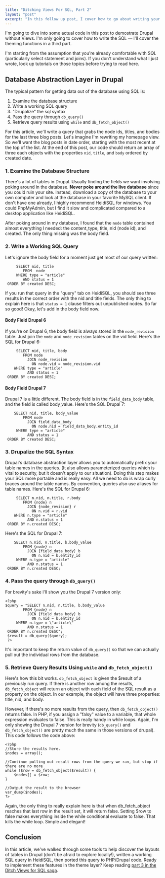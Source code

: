 ```yaml
---
title: "Ditching Views For SQL, Part 2"
layout: "post"
excerpt: "In this follow up post, I cover how to go about writing your own SQL in Drupal instead of relying on Views. For philosophy of WHY to do this, check out the first post in the series. I'll cover the theming functions in a third part. I'm starting from the assumption that you're already comfortable with SQL."
---
```

I'm going to dive into some actual code in this post to demostrate Drupal without Views. I'm only going to cover how to write the SQL &mdash; I'll cover the theming functions in a third part. 

I'm starting from the assumption that you're already comfortable with SQL (particularly select statement and joins). If you don't understand what I just wrote, look up tutorials on those topics before trying to read here.

## Database Abstraction Layer in Drupal

The typical pattern for getting data out of the database using SQL is:

1. Examine the database structure
2. Write a working SQL query
3. "Drupalize" the sql syntax
4. Pass the query through `db_query()`
5. Retrieve query results using `while` and `db_fetch_object()`

For this article, we'll write a query that grabs the node ids, titles, and bodies for the last three blog posts. Let's imagine I'm rewriting my homepage view. So we'll want the blog posts in date order, starting with the most recent at the top of the list. At the end of this post, our code should return an array of three each objects with the properties `nid`, `title`, and `body` ordered by created date.

### 1. Examine the Database Structure

There's a lot of tables in Drupal. Usually finding the fields we want involving poking around in the database. **Never poke around the live database** since you could ruin your site. Instead, download a copy of the database to your own computer and look at the database in your favorite MySQL client. If don't have one already, I highly recommend HeidiSQL for windows. You could PhpMyAdmin, but I find it slow and complicated compared to a desktop application like HeidiSQL.

After poking around in my database, I found that the `node` table contained almost everything I needed: the content_type, title, nid (node id), and created. The only thing missing was the body field.

### 2. Write a Working SQL Query
Let's ignore the body field for a moment just get most of our query written:

         SELECT nid, title
            FROM  node
         WHERE type = "article"
            AND status = 1
     ORDER BY created DESC;

If you run that query in the "query" tab on HeidiSQL, you should see three results in the correct order with the nid and title fields. The only thing to explain here is that `status = 1` clause filters out unpublished nodes. So far so good! Okay, let's add in the body field now.

#### Body Field Drupal 6

If you're on Drupal 6, the body field is always stored in the `node_revision` table. Just join the `node` and `node_revision` tables on the vid field. Here's the SQL for Drupal 6:

         SELECT nid, title, body
            FROM node
              JOIN node_revision
                ON node.vid = node_revision.vid
        WHERE type = "article"
              AND status = 1
     ORDER BY created DESC;

#### Body Field Drupal 7

Drupal 7 is a little different. The body field is in the `field_data_body` table, and the field is called body_value. Here's the SQL Drupal 7:

        SELECT nid, title, body_value
            FROM node
              JOIN field_data_body
                ON node.nid = field_data_body.entity_id
         WHERE type = "article"
              AND status = 1
     ORDER BY created DESC;

### 3. Drupalize the SQL Syntax

Drupal's database abstraction layer allows you to automatically prefix your table names in the queries. (It also allows parameterized queries which is vital to security, but it doesn't apply to our situation). Doing this step makes your SQL more portable and is really easy. All we need to do is wrap curly braces around the table names. By convention, queries also use aliases for table names. Here's the SQL for Drupal 6:

         SELECT n.nid, n.title, r.body
            FROM {node} n
              JOIN {node_revision} r
                ON n.vid = r.vid
        WHERE n.type = "article"
              AND n.status = 1
     ORDER BY n.created DESC;

Here's the SQL for Drupal 7:

        SELECT n.nid, n.title, b.body_value
            FROM {node} n
              JOIN {field_data_body} b
                ON n.nid = b.entity_id
         WHERE n.type = "article"
              AND n.status = 1
     ORDER BY n.created DESC;

### 4. Pass the query through `db_query()`

For brevity's sake I'll show you the Drupal 7 version only:

    <?php
    $query = "SELECT n.nid, n.title, b.body_value
            FROM {node} n
              JOIN {field_data_body} b
                ON n.nid = b.entity_id
         WHERE n.type = \"article\"
              AND n.status = 1
     ORDER BY n.created DESC";
     $result = db_query($query);
     ?>

It's important to keep the return value of `db_query()` so that we can actually pull out the individual rows from the database. 

### 5. Retrieve Query Results Using `while` and `db_fetch_object()`

Here's how this bit works. `db_fetch_object` is given the $result of a previously run query. If there is another row among the results, `db_fetch_object` will return an object with each field of the SQL result as a property on the object. In our example, the object will have three properties: title, nid, and body. 

However, if there's no more results from the query, then `db_fetch_object()` returns false. In PHP, if you assign a "falsy" value to a variable, that whole expression evaluates to false. This is really handy in while loops. Again, I'm only showing the Drupal 7 version for brevity (`db_query()` and `db_fetch_object()` are pretty much the same in those versions of drupal). This code follows the code above:

    <?php
    //Store the results here.
    $nodes = array();
    
    //Continue pulling out result rows from the query we ran, but stop if there are no more
    while ($row = db_fetch_object($result)) {
        $nodes[] = $row;
    }
    
    //Output the result to the browser
    var_dump($nodes);
    ?>

Again, the only thing to really explain here is that when db_fetch_object reaches that last row in the result set, it will return false. Setting $row to false makes everything inside the while conditional evaluate to false. That kills the while loop. Simple and elegant!

## Conclusion

In this article, we've walked through some tools to help discover the layouts of tables in Drupal (don't be afraid to explore locally!), written a working SQL query in HeidiSQL, then ported this query to PHP/Drupal code. Ready to implement these features in the theme layer? Keep reading [part 3 in the Ditch Views for SQL saga](http://bryceadamfisher.com/blog/ditching-views-sql-part-3).